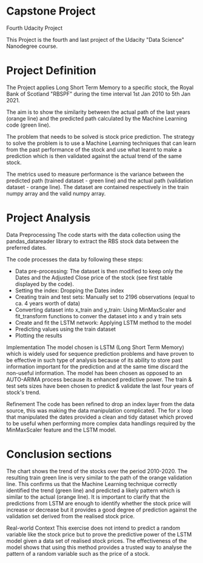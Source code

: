 # Capstone Project
Fourth Udacity Project

This Project is the fourth and last project of the Udacity "Data Science" Nanodegree course.

# Project Definition
The Project applies Long Short Term Memory to a specific stock, the Royal Bank of Scotland "RBSPF" during the time interval 1st Jan 2010 to 5th Jan 2021.

The aim is to show the similarity between the actual path of the last years (orange line) and the predicted path calculated by the Machine Learning code (green line).

The problem that needs to be solved is stock price prediction. The strategy to solve the problem is to use a Machine Learning techniques that can learn from the past performance of the stock and use what learnt to make a prediction which is then validated against the actual trend of the same stock.

The metrics used to measure performance is the variance between the predicted path (trained dataset - green line) and the actual path (validation dataset - orange line). The dataset are contained respectively in the train numpy array and the valid numpy array.

# Project Analysis
Data Preprocessing
The code starts with the data collection using the pandas_datareader library to extract the RBS stock data between the preferred dates.

The code processes the data by following these steps: 
- Data pre-processing: 
  The dataset is then modified to keep only the Dates and the Adjusted Close price of the stock (see first table displayed by the code).
- Setting the index:
  Dropping the Dates index
- Creating train and test sets:
  Manually set to 2196 observations (equal to ca. 4 years worth of data)
- Converting dataset into x_train and y_train:
  Using MinMaxScaler and fit_transform functions to conver the dataset into x and y train sets
- Create and fit the LSTM network:
  Applying LSTM method to the model
- Predicting values using the train dataset
- Plotting the results

Implementation
The model chosen is LSTM (Long Short Term Memory) which is widely used for sequence prediction problems and have proven to be effective in such type of analysis because of its ability to store past information important for the prediction and at the same time discard the non-useful information. The model has been chosen as opposed to an AUTO-ARIMA process because its enhanced predictive power.
The train & test sets sizes have been chosen to predict & validate the last four years of stock's trend.

Refinement
The code has been refined to drop an index layer from the data source, this was making the data manipulation complicated. The for x loop that manipulated the dates provided a clean and tidy dataset which proved to be useful when performing more complex data handlings required by the MinMaxScaler feature and the LSTM model.

# Conclusion sections
The chart shows the trend of the stocks over the period 2010-2020. The resulting train green line is very similar to the path of the orange validation line. This confirms us that the Machine Learning technique correctly identified the trend (green line) and predicted a likely pattern which is similar to the actual (orange line). It is important to clarify that the predictions from LSTM are enough to identify whether the stock price will increase or decrease but it provides a good degree of prediction against the validation set derived from the realised stock price.

Real-world Context
This exercise does not intend to predict a random variable like the stock price but to prove the predictive power of the LSTM model given a data set of realised stock prices.
The effectiveness of the model shows that using this method provides a trusted way to analyse the pattern of a random variable such as the price of a stock.
